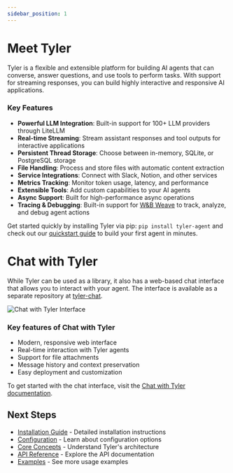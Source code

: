 ```yaml
---
sidebar_position: 1
---
```


# Meet Tyler

Tyler is a flexible and extensible platform for building AI agents that can converse, answer questions, and use tools to perform tasks. With support for streaming responses, you can build highly interactive and responsive AI applications.

### Key Features

- **Powerful LLM Integration**: Built-in support for 100+ LLM providers through LiteLLM
- **Real-time Streaming**: Stream assistant responses and tool outputs for interactive applications
- **Persistent Thread Storage**: Choose between in-memory, SQLite, or PostgreSQL storage
- **File Handling**: Process and store files with automatic content extraction
- **Service Integrations**: Connect with Slack, Notion, and other services
- **Metrics Tracking**: Monitor token usage, latency, and performance
- **Extensible Tools**: Add custom capabilities to your AI agents
- **Async Support**: Built for high-performance async operations
- **Tracing & Debugging**: Built-in support for [W&B Weave](https://weave-docs.wandb.ai/) to track, analyze, and debug agent actions

Get started quickly by installing Tyler via pip: `pip install tyler-agent` and check out our [quickstart guide](./quick-start.md) to build your first agent in minutes.

# Chat with Tyler

While Tyler can be used as a library, it also has a web-based chat interface that allows you to interact with your agent. The interface is available as a separate repository at [tyler-chat](https://github.com/adamwdraper/tyler-chat).

![Chat with Tyler Interface](/img/chat-with-tyler-interface.png)

### Key features of Chat with Tyler
- Modern, responsive web interface
- Real-time interaction with Tyler agents
- Support for file attachments
- Message history and context preservation
- Easy deployment and customization

To get started with the chat interface, visit the [Chat with Tyler documentation](./chat-with-tyler.md).

## Next Steps

- [Installation Guide](./installation.md) - Detailed installation instructions
- [Configuration](./configuration.md) - Learn about configuration options
- [Core Concepts](./core-concepts.md) - Understand Tyler's architecture
- [API Reference](./category/api-reference) - Explore the API documentation
- [Examples](./category/examples) - See more usage examples
